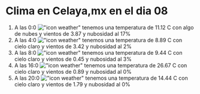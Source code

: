 # Clima en Celaya,mx en el dia 08

1. A las 0:0 !["icon weather"](http://openweathermap.org/img/w/02n.png) tenemos una temperatura de 11.12 C con algo de nubes y  vientos de 3.87 y nubosidad al 17%
1. A las 4:0 !["icon weather"](http://openweathermap.org/img/w/01n.png) tenemos una temperatura de 8.89 C con cielo claro y  vientos de 3.42 y nubosidad al 2%
1. A las 8:0 !["icon weather"](http://openweathermap.org/img/w/01d.png) tenemos una temperatura de 9.44 C con cielo claro y  vientos de 0.45 y nubosidad al 3%
1. A las 16:0 !["icon weather"](http://openweathermap.org/img/w/01d.png) tenemos una temperatura de 26.67 C con cielo claro y  vientos de 0.89 y nubosidad al 0%
1. A las 20:0 !["icon weather"](http://openweathermap.org/img/w/01n.png) tenemos una temperatura de 14.44 C con cielo claro y  vientos de 1.79 y nubosidad al 0%
